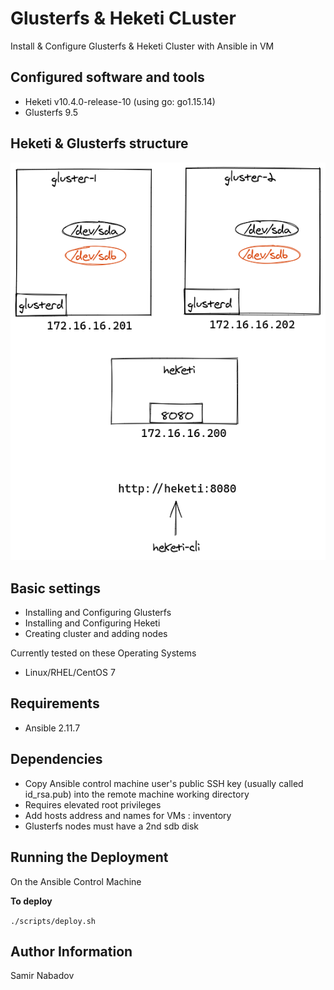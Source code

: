 Glusterfs & Heketi CLuster
================================


Install & Configure Glusterfs & Heketi Cluster with Ansible in VM


Configured software and tools
------------
* Heketi v10.4.0-release-10 (using go: go1.15.14)
* Glusterfs 9.5

Heketi & Glusterfs structure
------------
![Screenshot](gluster-heketi.png)

Basic settings
------------
* Installing and Configuring Glusterfs
* Installing and Configuring Heketi
* Creating cluster and adding nodes


Currently tested on these Operating Systems
* Linux/RHEL/CentOS 7


Requirements
------------
* Ansible 2.11.7

Dependencies
------------
* Copy Ansible control machine user's public SSH key (usually called id_rsa.pub) into the remote machine working directory
* Requires elevated root privileges
* Add hosts address and names for VMs : inventory
* Glusterfs nodes must have a 2nd sdb disk

Running the Deployment
----------------------

On the Ansible Control Machine  

__To deploy__

`./scripts/deploy.sh`


Author Information
------------------

Samir Nabadov
